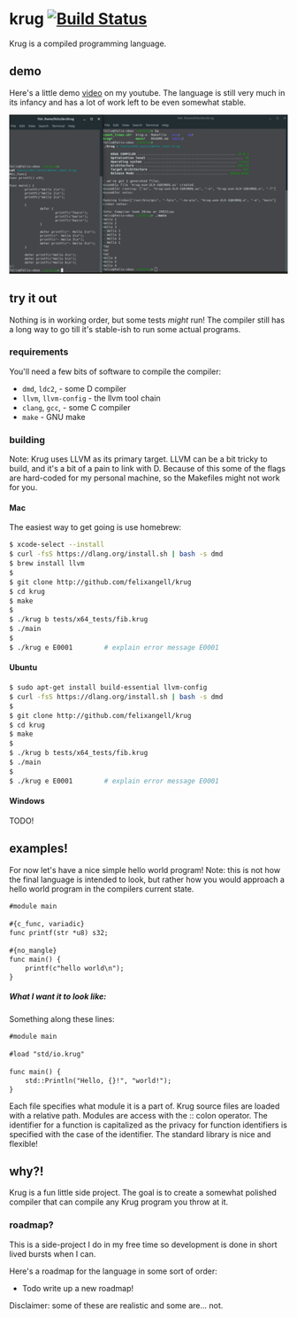 # krug [![Build Status](https://travis-ci.org/felixangell/krug.svg?branch=master)](https://travis-ci.org/felixangell/krug)
Krug is a compiled programming language.

## demo
Here's a little demo [video](https://www.youtube.com/watch?v=j3tRL-vkj8g) on my youtube. The language is
still very much in its infancy and has a lot of work left to be even somewhat stable.

![screenshot of a krug program](/krug_screenshot.png)

## try it out
Nothing is in working order, but some tests _might_ run! The compiler still has a long
way to go till it's stable-ish to run some actual programs.

### requirements
You'll need a few bits of software to compile the compiler:

* `dmd`, `ldc2`, - some D compiler
* `llvm`, `llvm-config` - the llvm tool chain
* `clang`, `gcc`, - some C compiler
* `make` - GNU make

### building
Note: Krug uses LLVM as its primary target. LLVM can be a bit
tricky to build, and it's a bit of a pain to link with D. Because of
this some of the flags are hard-coded for my personal machine, so the
Makefiles might not work for you.

#### Mac
The easiest way to get going is use homebrew:

```bash
$ xcode-select --install
$ curl -fsS https://dlang.org/install.sh | bash -s dmd
$ brew install llvm
$
$ git clone http://github.com/felixangell/krug
$ cd krug
$ make
$
$ ./krug b tests/x64_tests/fib.krug
$ ./main
$
$ ./krug e E0001        # explain error message E0001
```

#### Ubuntu

```bash
$ sudo apt-get install build-essential llvm-config
$ curl -fsS https://dlang.org/install.sh | bash -s dmd
$
$ git clone http://github.com/felixangell/krug
$ cd krug
$ make
$
$ ./krug b tests/x64_tests/fib.krug
$ ./main
$
$ ./krug e E0001        # explain error message E0001
```

#### Windows
TODO!

## examples!
For now let's have a nice simple hello world program! Note: this is not how the
final language is intended to look, but rather how you would approach a hello world
program in the compilers current state.

```krug
#module main

#{c_func, variadic}
func printf(str *u8) s32;

#{no_mangle}
func main() {
	printf(c"hello world\n");
}
```

##### What I want it to look like:
Something along these lines:

```krug
#module main

#load "std/io.krug"

func main() {
	std::Println("Hello, {}!", "world!");
}
```

Each file specifies what module it is a part of.
Krug source files are loaded with a relative path.
Modules are access with the :: colon operator.
The identifier for a function is capitalized as the privacy for function identifiers
is specified with the case of the identifier.
The standard library is nice and flexible!

## why?!
Krug is a fun little side project. The goal is to create a somewhat polished compiler that 
can compile any Krug program you throw at it.

### roadmap?
This is a side-project I do in my free time so development is done in short lived bursts when I can.

Here's a roadmap for the language in some sort of order:

* Todo write up a new roadmap!

Disclaimer: some of these are realistic and some are... not.